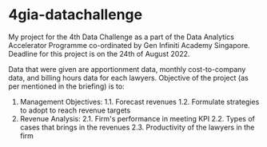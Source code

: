 # 4gia-datachallenge
My project for the 4th Data Challenge as a part of the Data Analytics Accelerator Programme co-ordinated by Gen Infiniti Academy Singapore.
Deadline for this project is on the 24th of August 2022.

Data that were given are apportionment data, monthly cost-to-company data, and billing hours data for each lawyers.
Objective of the project (as per mentioned in the briefing) is to: 
1. Management Objectives:
  1.1. Forecast revenues
  1.2. Formulate strategies to adopt to reach revenue targets
2. Revenue Analysis:
  2.1. Firm's performance in meeting KPI
  2.2. Types of cases that brings in the revenues
  2.3. Productivity of the lawyers in the firm
